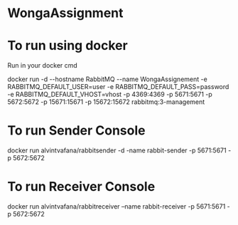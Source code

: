 # WongaAssignment
To run using docker 
==================
Run in your docker cmd

docker run -d --hostname RabbitMQ --name WongaAssignement -e RABBITMQ_DEFAULT_USER=user -e RABBITMQ_DEFAULT_PASS=password -e RABBITMQ_DEFAULT_VHOST=vhost -p 4369:4369 -p 5671:5671 -p 5672:5672 -p 15671:15671 -p 15672:15672 rabbitmq:3-management

To run Sender Console
=====================
docker run alvintvafana/rabbitsender -d -name rabbit-sender  -p 5671:5671 -p 5672:5672 

To run Receiver Console
========================
docker run alvintvafana/rabbitreceiver –name rabbit-receiver  -p 5671:5671 -p 5672:5672 
